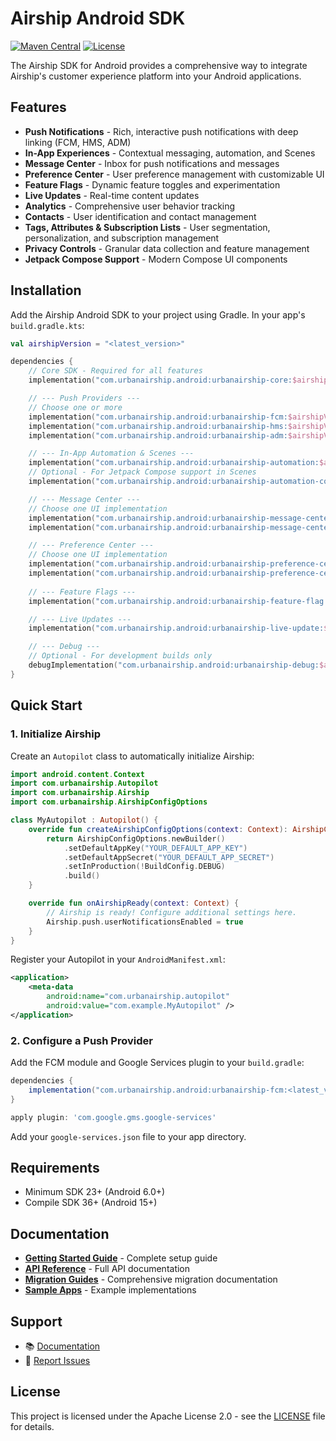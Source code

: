 # Airship Android SDK

[![Maven Central](https://img.shields.io/maven-central/v/com.urbanairship.android/urbanairship-core.svg)](https://search.maven.org/search?q=g:com.urbanairship.android)
[![License](https://img.shields.io/badge/license-Apache%202.0-blue.svg)](LICENSE)

The Airship SDK for Android provides a comprehensive way to integrate Airship's customer experience platform into your Android applications.

## Features
- **Push Notifications** - Rich, interactive push notifications with deep linking (FCM, HMS, ADM)
- **In-App Experiences** - Contextual messaging, automation, and Scenes
- **Message Center** - Inbox for push notifications and messages
- **Preference Center** - User preference management with customizable UI
- **Feature Flags** - Dynamic feature toggles and experimentation
- **Live Updates** - Real-time content updates
- **Analytics** - Comprehensive user behavior tracking
- **Contacts** - User identification and contact management
- **Tags, Attributes & Subscription Lists** - User segmentation, personalization, and subscription management
- **Privacy Controls** - Granular data collection and feature management
- **Jetpack Compose Support** - Modern Compose UI components

## Installation

Add the Airship Android SDK to your project using Gradle. In your app's `build.gradle.kts`:

```kotlin
val airshipVersion = "<latest_version>"

dependencies {
    // Core SDK - Required for all features
    implementation("com.urbanairship.android:urbanairship-core:$airshipVersion")

    // --- Push Providers ---
    // Choose one or more
    implementation("com.urbanairship.android:urbanairship-fcm:$airshipVersion")   // Firebase Cloud Messaging
    implementation("com.urbanairship.android:urbanairship-hms:$airshipVersion")   // Huawei Mobile Services
    implementation("com.urbanairship.android:urbanairship-adm:$airshipVersion")   // Amazon Device Messaging

    // --- In-App Automation & Scenes ---
    implementation("com.urbanairship.android:urbanairship-automation:$airshipVersion")
    // Optional - For Jetpack Compose support in Scenes
    implementation("com.urbanairship.android:urbanairship-automation-compose:$airshipVersion")

    // --- Message Center ---
    // Choose one UI implementation
    implementation("com.urbanairship.android:urbanairship-message-center:$airshipVersion")   // View-based UI
    implementation("com.urbanairship.android:urbanairship-message-center-compose:$airshipVersion") // Compose UI

    // --- Preference Center ---
    // Choose one UI implementation
    implementation("com.urbanairship.android:urbanairship-preference-center:$airshipVersion")  // View-based UI
    implementation("com.urbanairship.android:urbanairship-preference-center-compose:$airshipVersion") // Compose UI
    
    // --- Feature Flags ---
    implementation("com.urbanairship.android:urbanairship-feature-flag:$airshipVersion")

    // --- Live Updates ---
    implementation("com.urbanairship.android:urbanairship-live-update:$airshipVersion")

    // --- Debug ---
    // Optional - For development builds only
    debugImplementation("com.urbanairship.android:urbanairship-debug:$airshipVersion")
}
```

## Quick Start

### 1. Initialize Airship

Create an `Autopilot` class to automatically initialize Airship:

```kotlin
import android.content.Context
import com.urbanairship.Autopilot
import com.urbanairship.Airship
import com.urbanairship.AirshipConfigOptions

class MyAutopilot : Autopilot() {
    override fun createAirshipConfigOptions(context: Context): AirshipConfigOptions {
        return AirshipConfigOptions.newBuilder()
            .setDefaultAppKey("YOUR_DEFAULT_APP_KEY")
            .setDefaultAppSecret("YOUR_DEFAULT_APP_SECRET")
            .setInProduction(!BuildConfig.DEBUG)
            .build()
    }

    override fun onAirshipReady(context: Context) {
        // Airship is ready! Configure additional settings here.
        Airship.push.userNotificationsEnabled = true
    }
}
```

Register your Autopilot in your `AndroidManifest.xml`:

```xml
<application>
    <meta-data
        android:name="com.urbanairship.autopilot"
        android:value="com.example.MyAutopilot" />
</application>
```

### 2. Configure a Push Provider

Add the FCM module and Google Services plugin to your `build.gradle`:

```groovy
dependencies {
    implementation("com.urbanairship.android:urbanairship-fcm:<latest_version>")
}

apply plugin: 'com.google.gms.google-services'
```

Add your `google-services.json` file to your app directory.

## Requirements

- Minimum SDK 23+ (Android 6.0+)
- Compile SDK 36+ (Android 15+)

## Documentation

- **[Getting Started Guide](https://docs.airship.com/platform/android/)** - Complete setup guide
- **[API Reference](https://docs.airship.com/reference/libraries/android/latest/)** - Full API documentation
- **[Migration Guides](documentation/migration/README.md)** - Comprehensive migration documentation
- **[Sample Apps](https://github.com/urbanairship/android-sample-apps)** - Example implementations

## Support

- 📚 [Documentation](https://docs.airship.com/)
- 🐛 [Report Issues](https://github.com/urbanairship/android-library/issues)

## License

This project is licensed under the Apache License 2.0 - see the [LICENSE](LICENSE) file for details.

